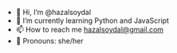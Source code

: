 - 👋 Hi, I’m @hazalsoydal
- 🌱 I’m currently learning Python and JavaScript
- 📫 How to reach me hazalsoydal@gmail.com
- 👻 Pronouns: she/her

<!---
hazalsoydal/hazalsoydal is a ✨ special ✨ repository because its `README.md` (this file) appears on your GitHub profile.
You can click the Preview link to take a look at your changes.
--->
